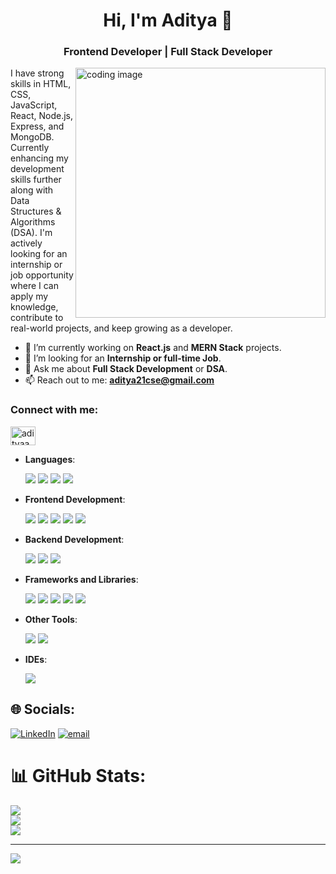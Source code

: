 <h1 align="center">Hi, I'm Aditya 👋</h1>
<h3 align="center">Frontend Developer | Full Stack Developer</h3>
<img align="right" alt="coding image" width="400" src="https://camo.githubusercontent.com/2366b34bb903c09617990fb5fff4622f3e941349e846ddb7e73df872a9d21233/68747470733a2f2f63646e2e6472696262626c652e636f6d2f75736572732f3733303730332f73637265656e73686f74732f363538313234332f6176656e746f2e676966"/>

I have strong skills in HTML, CSS, JavaScript, React, Node.js, Express, and MongoDB. Currently enhancing my development skills further along with Data Structures & Algorithms (DSA). I'm actively looking for an internship or job opportunity where I can apply my knowledge, contribute to real-world projects, and keep growing as a developer.
- 🔭 I’m currently working on **React.js** and **MERN Stack** projects.    
- 👯 I’m looking for an **Internship or full-time Job**.  
- 💬 Ask me about **Full Stack Development** or **DSA**.
- 📫 Reach out to me: **aditya21cse@gmail.com**
  
<h3 align="left">Connect with me:</h3>
<p align="left">
<a href="https://linkedin.com/in/adityaacse" target="blank"><img align="center" src="https://raw.githubusercontent.com/rahuldkjain/github-profile-readme-generator/master/src/images/icons/Social/linked-in-alt.svg" alt="adityaacse" height="30" width="40" /></a>
</p>

- **Languages**:  
  <div align="left">
    <img src="https://img.shields.io/badge/Java-007396?style=for-the-badge&logo=java&logoColor=white" /> 
    <img src="https://img.shields.io/badge/Javascript-017316?style=for-the-badge&logo=javascript&logoColor=white" /> 
    <img src="https://img.shields.io/badge/C-00599C?style=for-the-badge&logo=c&logoColor=white" />   
    <img src="https://img.shields.io/badge/Python-3776AB?style=for-the-badge&logo=python&logoColor=white" />
  </div>

- **Frontend Development**:  
  <div align="left">
    <img src="https://img.shields.io/badge/HTML5-E34F26?style=for-the-badge&logo=html5&logoColor=white" />  
    <img src="https://img.shields.io/badge/CSS3-1572B6?style=for-the-badge&logo=css3&logoColor=white" />  
    <img src="https://img.shields.io/badge/JavaScript-F7DF1E?style=for-the-badge&logo=javascript&logoColor=black" /> 
    <img src="https://img.shields.io/badge/React-61DAFB?style=for-the-badge&logo=react&logoColor=white" />  
    <img src="https://img.shields.io/badge/React_Native-61DAFB?style=for-the-badge&logo=react&logoColor=white" />  
  </div>

- **Backend Development**:  
  <div align="left">
    <img src="https://img.shields.io/badge/Node.js-339933?style=for-the-badge&logo=nodedotjs&logoColor=white" />  
    <img src="https://img.shields.io/badge/Express.js-404D59?style=for-the-badge" />  
    <img src="https://img.shields.io/badge/MongoDB-47A248?style=for-the-badge&logo=mongodb&logoColor=white" />
  </div>
  
- **Frameworks and Libraries**:  
  <div align="left"> 
    <img src="https://img.shields.io/badge/React-61DAFB?style=for-the-badge&logo=react&logoColor=white" />  
    <img src="https://img.shields.io/badge/Node.js-339933?style=for-the-badge&logo=nodedotjs&logoColor=white" />  
    <img src="https://img.shields.io/badge/Express.js-404D59?style=for-the-badge" />  
    <img src="https://img.shields.io/badge/Bootstrap-563D7C?style=for-the-badge&logo=bootstrap&logoColor=white" />  
    <img src="https://img.shields.io/badge/Tailwind_CSS-38B2AC?style=for-the-badge&logo=tailwind-css&logoColor=white" />
  </div>
  
- **Other Tools**:  
  <div align="left">
    <img src="https://img.shields.io/badge/Git-F05032?style=for-the-badge&logo=git&logoColor=white" />  
    <img src="https://img.shields.io/badge/GitHub-2C3E50?style=for-the-badge&logo=machine-learning&logoColor=white" />  
  </div>

- **IDEs**:  
  <div align="left">
    <img src="https://img.shields.io/badge/VS_Code-007ACC?style=for-the-badge&logo=visual-studio-code&logoColor=white" />  
  </div>

## 🌐 Socials:
[![LinkedIn](https://img.shields.io/badge/LinkedIn-%230077B5.svg?logo=linkedin&logoColor=white)](https://linkedin.com/in/adityaacse)
[![email](https://img.shields.io/badge/Email-D14836?logo=gmail&logoColor=white)](mailto:aditya21cse@gmail.com) 
# 📊 GitHub Stats:
![](https://github-readme-stats.vercel.app/api?username=aditya-cse-21&theme=dark&hide_border=false&include_all_commits=true&count_private=true)<br/>
![](https://nirzak-streak-stats.vercel.app/?user=aditya-cse-21&theme=dark&hide_border=false)<br/>
![](https://github-readme-stats.vercel.app/api/top-langs/?username=aditya-cse-21&theme=dark&hide_border=false&include_all_commits=true&count_private=true&layout=compact)

---
[![](https://visitcount.itsvg.in/api?id=aditya-cse-21&icon=0&color=0)](https://visitcount.itsvg.in)

<!-- Proudly created with GPRM ( https://gprm.itsvg.in ) -->
